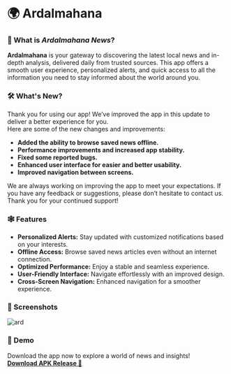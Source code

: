 # 🌍 Ardalmahana

### 🌟 What is *Ardalmahana News*?

**Ardalmahana** is your gateway to discovering the latest local news and in-depth analysis, delivered daily from trusted sources. This app offers a smooth user experience, personalized alerts, and quick access to all the information you need to stay informed about the world around you.

### 🛠️ What's New?

Thank you for using our app! We’ve improved the app in this update to deliver a better experience for you.  
Here are some of the new changes and improvements:

- **Added the ability to browse saved news offline.**  
- **Performance improvements and increased app stability.**  
- **Fixed some reported bugs.**  
- **Enhanced user interface for easier and better usability.**  
- **Improved navigation between screens.**

We are always working on improving the app to meet your expectations. If you have any feedback or suggestions, please don’t hesitate to contact us. Thank you for your continued support!

### 🕸️ Features

- **Personalized Alerts:** Stay updated with customized notifications based on your interests.  
- **Offline Access:** Browse saved news articles even without an internet connection.  
- **Optimized Performance:** Enjoy a stable and seamless experience.  
- **User-Friendly Interface:** Navigate effortlessly with an improved design.  
- **Cross-Screen Navigation:** Enhanced navigation for a smoother experience.  


### 📱 Screenshots
![ard](https://github.com/user-attachments/assets/fb28255f-fc93-4a20-8824-2b3a578824aa)



### 📱 Demo

Download the app now to explore a world of news and insights!  
[**Download APK Release 🔻**](https://www.mediafire.com/file/0rygpjrj8uto1z7/app-release.apk/file)
